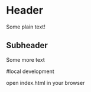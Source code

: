 # Header

Some plain text!

## Subheader

Some more text

#local development

open index.html in your browser